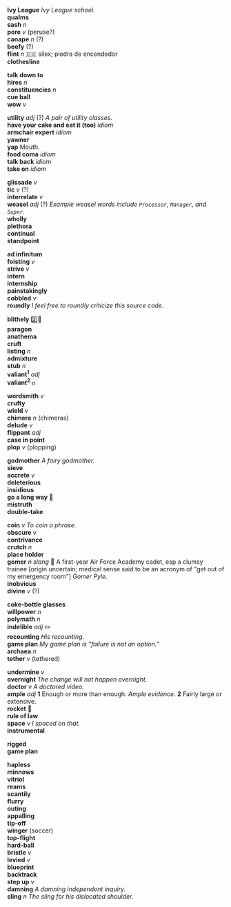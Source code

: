
__Ivy League__ _Ivy League school._  
__qualms__  
__sash__ _n_  
__pore__ _v_ (peruse?)  
__canape__ _n_ (?)  
__beefy__ (?)  
__flint__ _n_ :es: sílex; piedra de encendedor  
__clothesline__  

__talk down to__  
__hires__ _n_  
__constituencies__ _n_  
__cue ball__  
__wow__ _v_  

__utility__ _adj_ (?) _A pair of utility classes._  
__have your cake and eat it (too)__ _idiom_  
__armchair expert__ _idiom_  
__yawner__  
__yap__ Mouth.  
__food coma__ _idiom_  
__talk back__ _idiom_  
__take on__ _idiom_  

__glissade__ _v_  
__tic__ _v_ (?)  
__interrelate__ _v_  
__weasel__ _adj_ (?) _Example weasel words include `Processor`, `Manager`, and `Super`._  
__wholly__  
__plethora__  
__continual__  
__standpoint__  

__ad infinitum__  
__foisting__ _v_  
__strive__ _v_  
__intern__  
__internship__  
__painstakingly__  
__cobbled__ _v_  
__roundly__ _I feel free to roundly criticize this source code._  

__blithely__ :two::hammer:  
__paragon__  
__anathema__  
__cruft__  
__listing__ _n_   
__admixture__  
__stub__ _n_  
__valiant<sup>1</sup>__ _adj_  
__valiant<sup>2</sup>__ _n_  

__wordsmith__ _v_  
__crufty__  
__wield__ _v_  
__chimera__ _n_ (chimeras)  
__delude__ _v_  
__flippant__ _adj_  
__case in point__  
__plop__ _v_ (plopping)  

__godmother__ _A fairy godmother._  
__sieve__  
__accrete__ _v_  
__deleterious__  
__insidious__  
__go a long way__ :dart:  
__mistruth__  
__double-take__  

__coin__ _v_ _To coin a phrase._  
__obscure__ _v_  
__contrivance__  
__crutch__ _n_  
__place holder__  
__gomer__ _n_ _slang_ :dart: A first-year Air Force Academy cadet, esp a clumsy trainee [origin uncertain; medical sense said to be an acronym of "get out of my emergency room"] _Gomer Pyle._  
__inobvious__  
__divine__ _v_ (?)  

__coke-bottle glasses__  
__willpower__ _n_  
__polymath__ _n_  
__indelible__ _adj_ :pencil2:  
__recounting__ _His recounting._  
__game plan__ _My game plan is "failure is not an option."_  
__archaea__ _n_  
__tether__ _v_ (tethered)  

__undermine__ _v_  
__overnight__ _The change will not happen overnight._  
__doctor__ _v_ _A doctored video._  
__ample__ _adj_ __1__ Enough or more than enough. _Ample evidence._ __2__ Fairly large or extensive.  
__rocket__ :mega:  
__rule of law__  
__space__ _v_ _I spaced on that._  
__instrumental__  

__rigged__  
__game plan__  

__hapless__  
__minnows__  
__vitriol__  
__reams__  
__scantily__  
__flurry__  
__outing__  
__appalling__  
__tip-off__  
__winger__ (soccer)  
__top-flight__  
__hard-ball__  
__bristle__ _v_  
__levied__ _v_  
__blueprint__  
__backtrack__  
__step up__ _v_  
__damning__ _A damning independent inquiry._  
__sling__ _n_ _The sling for his dislocated shoulder._  

